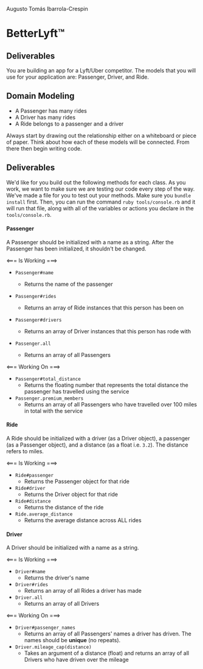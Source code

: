 Augusto Tomás Ibarrola-Crespin

# BetterLyft™ 

## Deliverables
You are building an app for a Lyft/Uber competitor. The models that you will use for your application are: Passenger, Driver, and Ride.

## Domain Modeling
  - A Passenger has many rides
  - A Driver has many rides
  - A Ride belongs to a passenger and a driver
  
Always start by drawing out the relationship either on a whiteboard or piece of paper. Think about how each of these models will be connected. From there then begin writing code.

## Deliverables

We'd like for you build out the following methods for each class. As you work, we want to make sure we are testing our code every step of the way. We've made a file for you to test out your methods. Make sure you `bundle install` first. Then, you can run the command `ruby tools/console.rb` and it will run that file, along with all of the variables or actions you declare in the `tools/console.rb`.

#### Passenger
A Passenger should be initialized with a name as a string. After the Passenger has been initialized, it shouldn't be changed.

<=== Is Working ===>

- `Passenger#name`
  - Returns the name of the passenger

- `Passenger#rides`
  - Returns an array of Ride instances that this person has been on

- `Passenger#drivers`
  - Returns an array of Driver instances that this person has rode with

- `Passenger.all`
  - Returns an array of all Passengers

<=== Working On ===>
 

- `Passenger#total_distance`
  - Returns the floating number that represents the total distance the passenger has travelled using the service
- `Passenger.premium_members`
  - Returns an array of all Passengers who have travelled over 100 miles in total with the service

#### Ride
A Ride should be initialized with a driver (as a Driver object), a passenger (as a Passenger object), and a distance (as a float i.e. `3.2`). The distance refers to miles.

<=== Is Working ===>

- `Ride#passenger`
  - Returns the Passenger object for that ride
- `Ride#driver`
  - Returns the Driver object for that ride
- `Ride#distance`
  - Returns the distance of the ride
- `Ride.average_distance`
  - Returns the average distance across ALL rides
  
#### Driver
A Driver should be initialized with a name as a string.

<=== Is Working ===>

- `Driver#name`
  - Returns the driver's name
- `Driver#rides`
  - Returns an array of all Rides a driver has made
- `Driver.all`
  - Returns an array of all Drivers

<=== Working On ===>
 
- `Driver#passenger_names`
  - Returns an array of all Passengers' names a driver has driven. The names should be **unique** (no repeats).
- `Driver.mileage_cap(distance)`
  - Takes an argument of a distance (float) and returns an array of all Drivers who have driven over the mileage

